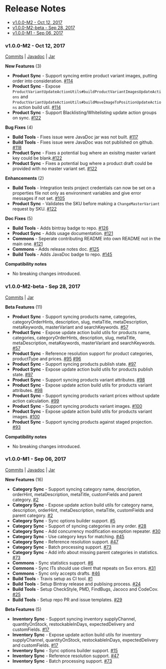 # Release Notes

<!-- RELEASE NOTE FORMAT

1. Please use the following format for the release note subtitle
### {version} - {date}

2. link to commits of release.
3. link to Javadoc of release.
4. link to Jar of release.

5. Depending on the contents of the release use the subtitles below to 
  document the new changes in the release accordingly. Please always include
  a link to the releated issue number. 
   **New Features** (n)
   **Beta Features** (n)
   **Major Enhancements** (n)
   **Breaking Changes** (n)
   **Enhancements** (n)
   **Doc Fixes** (n)
   **Critical Bug Fixes** (n)
   **Bug Fixes** (n)
   **Hotfix** (n)
   - **Category Sync** - Sync now supports product variant images syncing. [#114](https://github.com/commercetools/commercetools-sync-java/issues/114)
   - **Build Tools** - Convinient handelling of env vars for integration tests.

6. Add Compatibility notes section, which specifies explicitly if there
are breaking changes. If there are, then a migration guide should be provided.

-->

<!-- START doctoc generated TOC please keep comment here to allow auto update -->
<!-- DON'T EDIT THIS SECTION, INSTEAD RE-RUN doctoc TO UPDATE -->


- [v1.0.0-M2 -  Oct 12, 2017](#v100-m2----oct-12-2017)
- [v1.0.0-M2-beta -  Sep 28, 2017](#v100-m2-beta----sep-28-2017)
- [v1.0.0-M1 -  Sep 06, 2017](#v100-m1----sep-06-2017)

<!-- END doctoc generated TOC please keep comment here to allow auto update -->
<!--
### v1.0.0-M3 -  Oct 26, 2017
[Commits](https://github.com/commercetools/commercetools-sync-java/compare/v1.0.0-M2...v1.0.0-M3) |
[Javadoc](https://commercetools.github.io/commercetools-sync-java/v/v1.0.0-M3/) | 
[Jar](https://bintray.com/commercetools/maven/commercetools-sync-java/v1.0.0-M3)

**New Features** (7)
- **ProductSync** - Support Product TaxCategory reference resolution and syncing. [#120](https://github.com/commercetools/commercetools-sync-java/issues/120).
- **ProductSync** - Support Product State reference resolution and syncing. [#120](https://github.com/commercetools/commercetools-sync-java/issues/120).
- **ProductSync** - Expose `ProductReferenceReplacementUtils#buildProductQuery` util to create a product query with all needed reference expansions to fetch products from a source CTP project for the sync. [#120](https://github.com/commercetools/commercetools-sync-java/issues/120).
- **ProductSync** - Expose `VariantReferenceReplacementUtils#replaceVariantsReferenceIdsWithKeys` which provides utils to replace reference ids with keys on variants (price and attriute references) coming from a source CTP project to make it ready for reference resolution. [#160](https://github.com/commercetools/commercetools-sync-java/issues/160).
- **ProductSync** - Expose `VariantReferenceResolver` which is a helper that resolves the price and attriute references on a ProductVariantDraft. (Note: This is used now by the already existing ProductReferenceResolver) [#160](https://github.com/commercetools/commercetools-sync-java/issues/160).
- **CategorySync** - Expose `CategoryReferenceReplacementUtils#buildCategoryQuery` util to create a category query with all needed reference expansions to fetch categories from a source CTP project for the sync. [#120](https://github.com/commercetools/commercetools-sync-java/issues/120).
- **Commons** - Expose `replaceCustomTypeIdWithKeys` and `replaceReferenceIdWithKey`. [#120](https://github.com/commercetools/commercetools-sync-java/issues/120).

**Bug Fixes** (1)
- **Category Sync** - Fixes an issue where retrying on concurrent modification exception wasn't re-fetching the latest 
Category and rebuilding build update actions. [#94](https://github.com/commercetools/commercetools-sync-java/issues/94)

**Doc Fixes** (4)
- **Product Sync** - Document the reason behind having the latest batch processing time. [#119](https://github.com/commercetools/commercetools-sync-java/issues/119)
- **Category Sync** - Document the reason behind having the latest batch processing time. [#119](https://github.com/commercetools/commercetools-sync-java/issues/119)
- **Category Sync** - Fix the statistics summary string used in the documentation. [#119](https://github.com/commercetools/commercetools-sync-java/issues/119)
- **Inventory Sync** - Document the reason behind having the latest batch processing time. [#119](https://github.com/commercetools/commercetools-sync-java/issues/119)

**Compatibility notes** (7)
- **Product Sync** - Move `replaceProductsReferenceIdsWithKeys` from `SyncUtils` to `ProductReferenceReplacementUtils`. [#120](https://github.com/commercetools/commercetools-sync-java/issues/120)
- **Product Sync** - Remove `replaceProductDraftsCategoryReferenceIdsWithKeys` which is not needed anymore. [#120](https://github.com/commercetools/commercetools-sync-java/issues/120)
- **Product Sync** - Remove `replaceProductDraftCategoryReferenceIdsWithKeys` which is not needed anymore. [#120](https://github.com/commercetools/commercetools-sync-java/issues/120)
- **Product Sync** - Remove `replaceCategoryOrderHintCategoryIdsWithKeys` which is not needed anymore. [#120](https://github.com/commercetools/commercetools-sync-java/issues/120)
- **Product Sync** - Move `getDraftBuilderFromStagedProduct` from `SyncUtils` to `ProductReferenceReplacementUtils`. [#120](https://github.com/commercetools/commercetools-sync-java/issues/120)
- **Category Sync** - Move `replaceCategoriesReferenceIdsWithKeys` from `SyncUtils` to `CategoryReferenceReplacementUtils`. [#120](https://github.com/commercetools/commercetools-sync-java/issues/120)
- **Inventory Sync** - Move `replaceInventoriesReferenceIdsWithKeys` from `SyncUtils` to `InventoryReferenceReplacementUtils`. [#120](https://github.com/commercetools/commercetools-sync-java/issues/120)
-->

### v1.0.0-M2 -  Oct 12, 2017 

[Commits](https://github.com/commercetools/commercetools-sync-java/compare/v1.0.0-M2-beta...v1.0.0-M2) |
[Javadoc](https://commercetools.github.io/commercetools-sync-java/v/v1.0.0-M2/) | 
[Jar](https://bintray.com/commercetools/maven/commercetools-sync-java/v1.0.0-M2)

**New Features** (3)
- **Product Sync** - Support syncing entire product variant images, putting order into consideration. [#114](https://github.com/commercetools/commercetools-sync-java/issues/114)
- **Product Sync** - Expose `ProductVariantUpdateActionUtils#buildProductVariantImagesUpdateActions` and `ProductVariantUpdateActionUtils#buildMoveImageToPositionUpdateActions` action build util. [#114](https://github.com/commercetools/commercetools-sync-java/issues/114)
- **Product Sync** - Support Blacklisting/Whitelisting update action groups on sync. [#122](https://github.com/commercetools/commercetools-sync-java/issues/122)

**Bug Fixes** (4)
- **Build Tools** - Fixes issue were JavaDoc jar was not built. [#117](https://github.com/commercetools/commercetools-sync-java/issues/117)
- **Build Tools** - Fixes issue were JavaDoc was not published on github. [#118](https://github.com/commercetools/commercetools-sync-java/issues/118)
- **Product Sync** - Fixes a potential bug where an exisitng master variant key could be blank.[#122](https://github.com/commercetools/commercetools-sync-java/issues/122)
- **Product Sync** - Fixes a potential bug where a product draft could be provided with no master variant set. [#122](https://github.com/commercetools/commercetools-sync-java/issues/122)

**Enhancements** (2)
- **Build Tools** - Integration tests project credentials can now be set on a properties file not only as environment variables and give error messages if not set. [#105](https://github.com/commercetools/commercetools-sync-java/issues/105)
- **Product Sync** - Validates the SKU before making a `ChangeMasterVariant` request by SKU. [#122](https://github.com/commercetools/commercetools-sync-java/issues/122)

 **Doc Fixes** (5)
 - **Build Tools** - Adds bintray badge to repo. [#126](https://github.com/commercetools/commercetools-sync-java/issues/126)
 - **Product Sync** - Adds usage documentation. [#121](https://github.com/commercetools/commercetools-sync-java/issues/121)
 - **Commons** - Seperate contributing README into own README not in the main one. [#121](https://github.com/commercetools/commercetools-sync-java/issues/121)
 - **Commons** - Adds release notes doc. [#125](https://github.com/commercetools/commercetools-sync-java/issues/125)
 - **Build Tools** - Adds JavaDoc badge to repo. [#145](https://github.com/commercetools/commercetools-sync-java/issues/145)

**Compatibility notes**
- No breaking changes introduced.


### v1.0.0-M2-beta -  Sep 28, 2017 
[Commits](https://github.com/commercetools/commercetools-sync-java/compare/v1.0.0-M1...v1.0.0-M2-beta) | 
[Jar](https://bintray.com/commercetools/maven/commercetools-sync-java/v1.0.0-M2-beta)

**Beta Features** (11)
- **Product Sync** - Support syncing products name, categories, categoryOrderHints, description, slug,  metaTitle, 
metaDescription, metaKeywords, masterVariant and searchKeywords. [#57](https://github.com/commercetools/commercetools-sync-java/issues/57)
- **Product Sync** -  Expose update action build utils for products name, categories, categoryOrderHints, description, slug,  metaTitle, 
metaDescription, metaKeywords, masterVariant and searchKeywords. [#57](https://github.com/commercetools/commercetools-sync-java/issues/57)
- **Product Sync** -  Reference resolution support for product categories, productType and prices. [#95](https://github.com/commercetools/commercetools-sync-java/issues/95)
[#96](https://github.com/commercetools/commercetools-sync-java/issues/96)
- **Product Sync** -  Support syncing products publish state. [#97](https://github.com/commercetools/commercetools-sync-java/issues/97)
- **Product Sync** -  Expose update action build utils for products publish state. [#97](https://github.com/commercetools/commercetools-sync-java/issues/97)
- **Product Sync** -  Support syncing products variant attributes. [#98](https://github.com/commercetools/commercetools-sync-java/issues/98)
- **Product Sync** -  Expose update action build utils for products variant attributes. [#98](https://github.com/commercetools/commercetools-sync-java/issues/98)
- **Product Sync** -  Support syncing products variant prices without update action calculation. [#99](https://github.com/commercetools/commercetools-sync-java/issues/99)
- **Product Sync** -  Support syncing products variant images. [#100](https://github.com/commercetools/commercetools-sync-java/issues/100)
- **Product Sync** -  Expose update action build utils for products variant images. [#100](https://github.com/commercetools/commercetools-sync-java/issues/100)
- **Product Sync** -  Support syncing products against staged projection. [#93](https://github.com/commercetools/commercetools-sync-java/issues/93)

**Compatibility notes**
- No breaking changes introduced.


### v1.0.0-M1 -  Sep 06, 2017
[Commits](https://github.com/commercetools/commercetools-sync-java/commits/v1.0.0-M1) | 
[Javadoc](https://commercetools.github.io/commercetools-sync-java/v/v1.0.0-M1/) | 
[Jar](https://bintray.com/commercetools/maven/commercetools-sync-java/v1.0.0-M1)

**New Features** (16)
- **Category Sync** - Support syncing category name, description, orderHint, metaDescription, metaTitle, 
customFields and parent category. [#2](https://github.com/commercetools/commercetools-sync-java/issues/2)
- **Category Sync** - Expose update action build utils for category name, description, orderHint, metaDescription, metaTitle, 
customFields and parent category. [#2](https://github.com/commercetools/commercetools-sync-java/issues/2)
- **Category Sync** - Sync options builder support. [#5](https://github.com/commercetools/commercetools-sync-java/issues/5)
- **Category Sync** - Support of syncing categories in any order. [#28](https://github.com/commercetools/commercetools-sync-java/issues/28)
- **Category Sync** - Add concurrency modification exception repeater. [#30](https://github.com/commercetools/commercetools-sync-java/issues/30)
- **Category Sync** - Use category keys for matching. [#45](https://github.com/commercetools/commercetools-sync-java/issues/45)
- **Category Sync** - Reference resolution support. [#47](https://github.com/commercetools/commercetools-sync-java/issues/47)
- **Category Sync** - Batch processing support. [#73](https://github.com/commercetools/commercetools-sync-java/issues/73)
- **Category Sync** - Add info about missing parent categories in statistics. [#73](https://github.com/commercetools/commercetools-sync-java/issues/76)
- **Commons** - Sync statistics support. [#6](https://github.com/commercetools/commercetools-sync-java/issues/6)
- **Commons** - Sync ITs should use client that repeats on 5xx errors. [#31](https://github.com/commercetools/commercetools-sync-java/issues/31)
- **Commons** - Sync only accepts drafts. [#46](https://github.com/commercetools/commercetools-sync-java/issues/46)
- **Build Tools** - Travis setup as CI tool. [#1](https://github.com/commercetools/commercetools-sync-java/issues/1)
- **Build Tools** - Setup Bintray release and publising process. [#24](https://github.com/commercetools/commercetools-sync-java/issues/24)
- **Build Tools** - Setup CheckStyle, PMD, FindBugs, Jacoco and CodeCov. [#25](https://github.com/commercetools/commercetools-sync-java/issues/25)
- **Build Tools** - Setup repo PR and issue templates. [#29](https://github.com/commercetools/commercetools-sync-java/issues/29)

**Beta Features** (5)
- **Inventory Sync** - Support syncing inventory supplyChannel, quantityOnStock, restockableInDays, expectedDelivery 
and customFields. [#17](https://github.com/commercetools/commercetools-sync-java/issues/17)
- **Inventory Sync** - Expose update action build utils for inventory supplyChannel, quantityOnStock, restockableInDays, expectedDelivery 
and customFields. [#17](https://github.com/commercetools/commercetools-sync-java/issues/17)
- **Inventory Sync** - Sync options builder support. [#15](https://github.com/commercetools/commercetools-sync-java/issues/15)
- **Inventory Sync** - Reference resolution support. [#47](https://github.com/commercetools/commercetools-sync-java/issues/47)
- **Inventory Sync** - Batch processing support. [#73](https://github.com/commercetools/commercetools-sync-java/issues/73)
